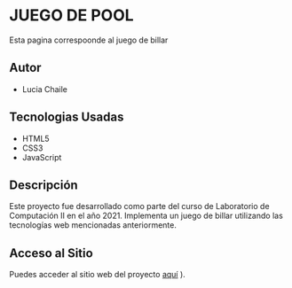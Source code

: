 # JUEGO DE POOL 
Esta pagina correspoonde al juego de billar
## Autor
* Lucia Chaile 

## Tecnologias Usadas 
* HTML5
* CSS3
* JavaScript

## Descripción
Este proyecto fue desarrollado como parte del curso de Laboratorio de Computación II en el año 2021. Implementa un juego de billar utilizando las tecnologías web mencionadas anteriormente.

## Acceso al Sitio
Puedes acceder al sitio web del proyecto [aquí](https://github.com/UCC-LabCompu2/proyecto2021-chaile.git/index.html)
).



